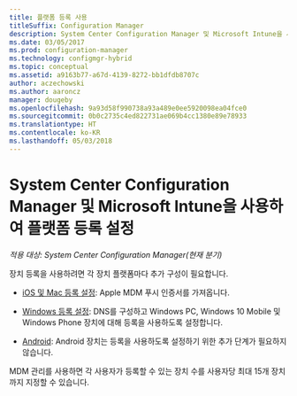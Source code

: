 ```yaml
---
title: 플랫폼 등록 사용
titleSuffix: Configuration Manager
description: System Center Configuration Manager 및 Microsoft Intune을 사용하여 플랫폼 등록 설정
ms.date: 03/05/2017
ms.prod: configuration-manager
ms.technology: configmgr-hybrid
ms.topic: conceptual
ms.assetid: a9163b77-a67d-4139-8272-bb1dfdb8707c
author: aczechowski
ms.author: aaroncz
manager: dougeby
ms.openlocfilehash: 9a93d58f990738a93a489e0ee5920098ea04fce0
ms.sourcegitcommit: 0b0c2735c4ed822731ae069b4cc1380e89e78933
ms.translationtype: HT
ms.contentlocale: ko-KR
ms.lasthandoff: 05/03/2018
---
```

# <a name="enable-platform-enrollment-with-system-center-configuration-manager-and-microsoft-intune"></a>System Center Configuration Manager 및 Microsoft Intune을 사용하여 플랫폼 등록 설정

*적용 대상: System Center Configuration Manager(현재 분기)*

장치 등록을 사용하려면 각 장치 플랫폼마다 추가 구성이 필요합니다.
  - [iOS 및 Mac 등록 설정](enroll-hybrid-ios-mac.md): Apple MDM 푸시 인증서를 가져옵니다.

  - [Windows 등록 설정](enroll-hybrid-windows.md): DNS를 구성하고 Windows PC, Windows 10 Mobile 및 Windows Phone 장치에 대해 등록을 사용하도록 설정합니다.

  - [Android](enroll-hybrid-android.md): Android 장치는 등록을 사용하도록 설정하기 위한 추가 단계가 필요하지 않습니다.

MDM 관리를 사용하면 각 사용자가 등록할 수 있는 장치 수를 사용자당 최대 15개 장치까지 지정할 수 있습니다.
